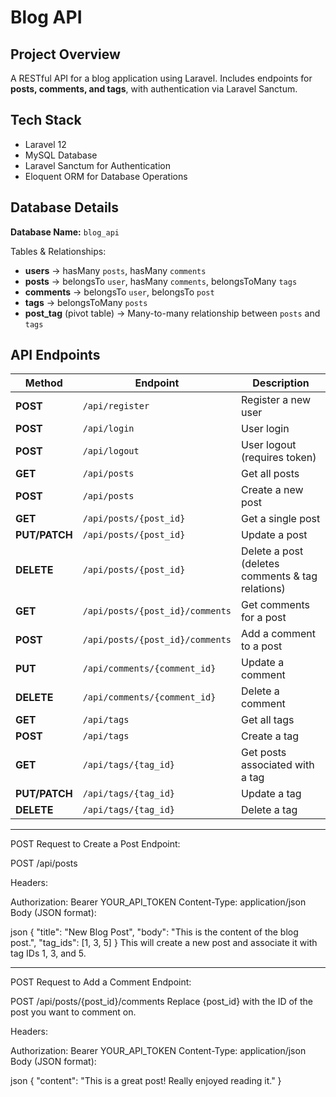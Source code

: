 
# Blog API 

## Project Overview
A RESTful API for a blog application using Laravel. Includes endpoints for **posts, comments, and tags**, with authentication via Laravel Sanctum.

##  Tech Stack
- Laravel 12
- MySQL Database
- Laravel Sanctum for Authentication
- Eloquent ORM for Database Operations

##  Database Details
**Database Name:** `blog_api`

Tables & Relationships:
- **users** → hasMany `posts`, hasMany `comments`
- **posts** → belongsTo `user`, hasMany `comments`, belongsToMany `tags`
- **comments** → belongsTo `user`, belongsTo `post`
- **tags** → belongsToMany `posts`
- **post_tag** (pivot table) → Many-to-many relationship between `posts` and `tags`

##  API Endpoints
| Method | Endpoint | Description |
|--------|----------|-------------|
| **POST** | `/api/register` | Register a new user |
| **POST** | `/api/login` | User login |
| **POST** | `/api/logout` | User logout (requires token) |
| **GET** | `/api/posts` | Get all posts |
| **POST** | `/api/posts` | Create a new post |
| **GET** | `/api/posts/{post_id}` | Get a single post |
| **PUT/PATCH** | `/api/posts/{post_id}` | Update a post |
| **DELETE** | `/api/posts/{post_id}` | Delete a post (deletes comments & tag relations) |
| **GET** | `/api/posts/{post_id}/comments` | Get comments for a post |
| **POST** | `/api/posts/{post_id}/comments` | Add a comment to a post |
| **PUT** | `/api/comments/{comment_id}` | Update a comment |
| **DELETE** | `/api/comments/{comment_id}` | Delete a comment |
| **GET** | `/api/tags` | Get all tags |
| **POST** | `/api/tags` | Create a tag |
| **GET** | `/api/tags/{tag_id}` | Get posts associated with a tag |
| **PUT/PATCH** | `/api/tags/{tag_id}` | Update a tag |
| **DELETE** | `/api/tags/{tag_id}` | Delete a tag |

---------------------------------------------------------------------------

POST Request to Create a Post
Endpoint:

POST /api/posts

Headers:

Authorization: Bearer YOUR_API_TOKEN
Content-Type: application/json
Body (JSON format):

json
{
    "title": "New Blog Post",
    "body": "This is the content of the blog post.",
    "tag_ids": [1, 3, 5]
}
 This will create a new post and associate it with tag IDs 1, 3, and 5.

-----------------------------------------------------

POST Request to Add a Comment
Endpoint:

POST /api/posts/{post_id}/comments
Replace {post_id} with the ID of the post you want to comment on.

Headers:

Authorization: Bearer YOUR_API_TOKEN
Content-Type: application/json
Body (JSON format):

json
{
    "content": "This is a great post! Really enjoyed reading it."
}


